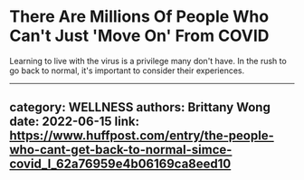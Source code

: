 # There Are Millions Of People Who Can't Just 'Move On' From COVID

Learning to live with the virus is a privilege many don't have. In the rush to go back to normal, it's important to consider their experiences.

---
category: WELLNESS
authors: Brittany Wong
date: 2022-06-15
link: https://www.huffpost.com/entry/the-people-who-cant-get-back-to-normal-simce-covid_l_62a76959e4b06169ca8eed10
---
